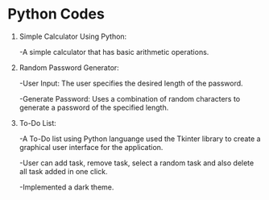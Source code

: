 # Python Codes

1) Simple Calculator Using Python:

    -A simple calculator that has basic arithmetic operations.

2) Random Password Generator:

    -User Input: The user specifies the desired length of the password.

   -Generate Password: Uses a combination of random characters to generate a password of the specified length.

3) To-Do List:

    -A To-Do list using Python languange used the Tkinter library to create a graphical user interface for the application.

    -User can add task, remove task, select a random task and also delete all task added in one click.

    -Implemented a dark theme.

